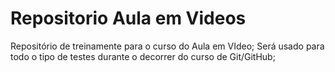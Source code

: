 # Repositorio Aula em Videos
Repositório de  treinamente para o curso do Aula em VIdeo;
Será usado para todo o tipo de testes durante o decorrer do curso de Git/GitHub;